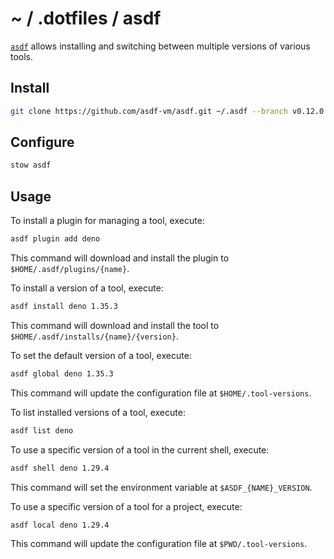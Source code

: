 # ~ / .dotfiles / asdf

[`asdf`](https://asdf-vm.com/) allows installing and switching between
multiple versions of various tools.

## Install

```sh
git clone https://github.com/asdf-vm/asdf.git ~/.asdf --branch v0.12.0
```

## Configure

```sh
stow asdf
```

## Usage

To install a plugin for managing a tool, execute:

```sh
asdf plugin add deno
```

This command will download and install the plugin to `$HOME/.asdf/plugins/{name}`.

To install a version of a tool, execute:

```sh
asdf install deno 1.35.3
```

This command will download and install the tool to `$HOME/.asdf/installs/{name}/{version}`.

To set the default version of a tool, execute:

```sh
asdf global deno 1.35.3
```

This command will update the configuration file at `$HOME/.tool-versions`.

To list installed versions of a tool, execute:

```sh
asdf list deno
```

To use a specific version of a tool in the current shell, execute:

```sh
asdf shell deno 1.29.4
```

This command will set the environment variable at `$ASDF_{NAME}_VERSION`.

To use a specific version of a tool for a project, execute:

```sh
asdf local deno 1.29.4
```

This command will update the configuration file at `$PWD/.tool-versions`.
